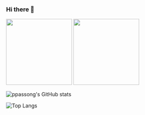 ### Hi there 👋

<!--
**ppassong/ppassong** is a ✨ _special_ ✨ repository because its `README.md` (this file) appears on your GitHub profile.

Here are some ideas to get you started:

- 🔭 I’m currently working on ...
- 🌱 I’m currently learning ...
- 👯 I’m looking to collaborate on ...
- 🤔 I’m looking for help with ...
- 💬 Ask me about ...
- 📫 How to reach me: ...
- 😄 Pronouns: ...
- ⚡ Fun fact: ...
-->

<!-- <div align="center"> -->
  <p>
  <img height="180em" src="https://github-readme-stats.vercel.app/api?username=ppassong&show_icons=true&include_all_commits=true&bg_color=30,e96443,904e95&title_color=fff&text_color=fff">

    
  <img height="180em" src="https://github-readme-stats.vercel.app/api/top-langs/?username=ppassong&layout=compact&bg_color=30,e96443,904e95&title_color=fff&text_color=fff">
</p>
  
<!--GitHub stats-->
![ppassong's GitHub stats](https://github-readme-stats.vercel.app/api?username=ppassong&show_icons=true&theme=tokyonight)

<!--Most Used Languages-->
![Top Langs](https://github-readme-stats.vercel.app/api/top-langs/?username=ppassong&layout=compact&theme=tokyonight)


<!-- </div> -->

